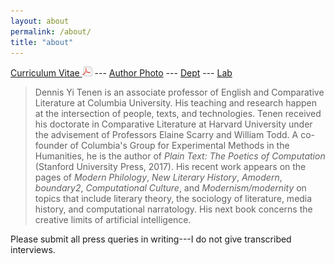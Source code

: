 ```yaml
---
layout: about
permalink: /about/
title: "about"
---
```


[Curriculum Vitae <img src="../public/pdf.png" />][5] --- [Author Photo][6]
--- [Dept][7] --- [Lab][8]

> Dennis Yi Tenen is an associate professor of English and Comparative Literature
at Columbia University. His teaching and research happen at the intersection
of people, texts, and technologies. Tenen received his doctorate in
Comparative Literature at Harvard University under the advisement of
Professors Elaine Scarry and William Todd. A co-founder of Columbia's Group
for Experimental Methods in the Humanities, he is the author of *Plain Text:
The Poetics of Computation* (Stanford University Press, 2017). His recent work
appears on the pages of *Modern Philology*, *New Literary History*, *Amodern*, *boundary2*, *Computational Culture*, and *Modernism/modernity* on topics that include
literary theory, the sociology of literature, media history, and computational
narratology. His next book concerns the creative limits of artificial
intelligence.

Please submit all press queries in writing---I do not give transcribed
interviews.

[1]: http://english.columbia.edu
[2]: http://datascience.columbia.edu/new-media
[3]: http://www.sup.org/books/title/?id=26821
[4]: http://xpmethod.plaintext.in
[5]: https://github.com/denten/denten.github.io/raw/master/_includes/CV/imprints/denten-CV.pdf
[6]: https://github.com/denten/denten.github.io/blob/master/public/denten-profile-photo.jpg
[7]: http://english.columbia.edu/people/profile/453
[8]: http://xpmethod.plaintext.in/
